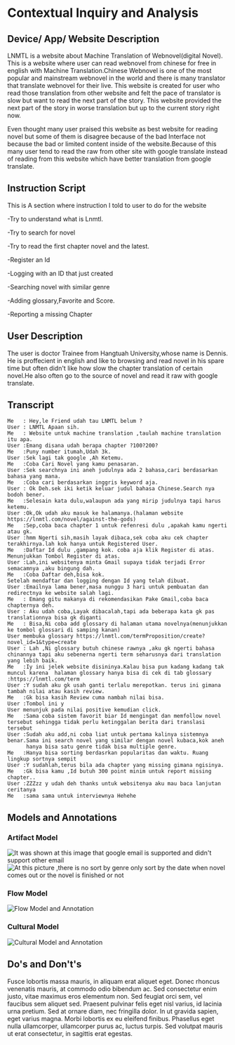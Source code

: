 # Contextual Inquiry and Analysis
## Device/ App/ Website Description
LNMTL is a website about Machine Translation of Webnovel(digital Novel). This is a website where user can read webnovel from chinese  for free in english with Machine Translation.Chinese Webnovel is one of the most popular and mainstream webnovel in the world and there is many translator that translate webnovel for their live. This website is created for user who read those translation from other website and felt the pace of translator is slow but want to read the next part of the story. This website provided the next part of the story in worse translation but up to the current story right now.

Even thought many user praised this website as best website for reading novel but some of them is disagree because of the bad Interface not because the bad or limited content inside of the website.Because of this many user tend to read the raw from other site with google translate instead of reading from this website which have better translation from google translate.
## Instruction Script
This is A section where instruction I told to user to do for the website

-Try to understand what is Lnmtl.

-Try to search for novel

-Try to read the first chapter novel and the latest.

-Register an Id

-Logging with an ID  that just created

-Searching novel with similar genre

-Adding glossary,Favorite and Score.

-Reporting a missing Chapter
  
## User Description
The user is doctor Trainee from Hangtuah University,whose name is Dennis. He is proffecient in english and like to browsing and read novel in his spare time but often didn't like how slow the chapter translation of certain novel.He also often go to the source of novel and read it raw with google translate.
## Transcript
```
Me   : Hey,le Friend udah tau LNMTL belum ?
User : LNMTL Apaan sih.
Me   : Website untuk machine translation ,taulah machine translation itu apa.
User :Emang disana udah berapa chapter ?100?200?
Me   :Puny number itumah,Udah 3k.
User :Sek lagi tak google ,Ah Ketemu.
Me   :Coba Cari Novel yang kamu penasaran.
User :Sek searchnya ini aneh judulnya ada 2 bahasa,cari berdasarkan bahasa yang mana.
Me   :Coba cari berdasarkan inggris keyword aja.
User : Ok Deh.sek iki ketik keluar judul bahasa Chinese.Search nya bodoh bener.
Me   :Selesain kata dulu,walaupun ada yang mirip judulnya tapi harus ketemu.
User :Ok,Ok udah aku masuk ke halamanya.(halaman website https://lnmtl.com/novel/against-the-gods)
Me   :Sep,coba baca chapter 1 untuk refenresi dulu ,apakah kamu ngerti atau gk.
User :hmm Ngerti sih,masih layak dibaca,sek coba aku cek chapter terakhirnya.lah kok hanya untuk Registered User.
Me   :Daftar Id dulu ,gampang kok. coba aja klik Register di atas.
Menunjukkan Tombol Register di atas.
User :Lah,ini websitenya minta Gmail supaya tidak terjadi Error semacamnya ,aku bingung dah.
Me   :Coba Daftar deh,bisa kok.
Setelah mendaftar dan logging dengan Id yang telah dibuat.
User :Emailnya lama bener,masa nunggu 3 hari untuk pembuatan dan redirectnya ke website salah lagi.
Me   : Emang gitu makanya di rekomendasikan Pake Gmail,coba baca chapternya deh.
User : Aku udah coba,Layak dibacalah,tapi ada beberapa kata gk pas translationnya bisa gk diganti
Me   : Bisa,Ni coba add glossary di halaman utama novelnya(menunjukkan ke tombol glossari di samping kanan)
User membuka glossary https://lnmtl.com/termProposition/create?novel_id=1&type=create
User : Lah ,Ni glossary butuh chinese rawnya ,aku gk ngerti bahasa chinannya tapi aku sebenerna ngerti term seharusnya dari translation         yang lebih baik.
Me   :Iy ini jelek website disininya.Kalau bisa pun kadang kadang tak muncul karena  halaman glossary hanya bisa di cek di tab glossary :https://lnmtl.com/term
User :Y sudah aku gk usah ganti terlalu merepotkan. terus ini gimana tambah nilai atau kasih review.
Me   :Gk bisa kasih Review cuma nambah nilai bisa.
User :Tombol ini y
User menunjuk pada nilai positive kemudian click.
Me   :Sama coba sistem favorit biar Id mengingat dan memfollow novel tersebut sehingga tidak perlu ketinggalan berita dari translasi tersebut
User :Sudah aku add,ni coba liat untuk pertama kalinya sistemnya benar.Sama ini search novel yang similar dengan novel kubaca,kok aneh 
      hanya bisa satu genre tidak bisa multiple genre.
Me   :Hanya bisa sorting berdasrkan popularitas dan waktu. Ruang lingkup sortnya sempit
User :Y sudahlah,terus bila ada chapter yang missing gimana ngisinya.
Me   :Gk bisa kamu ,Id butuh 300 point minim untuk report missing chapter..
User :ZZZzz y udah deh thanks untuk websitenya aku mau baca lanjutan ceritanya
Me   :sama sama untuk interviewnya Hehehe
```


## Models and Annotations
### Artifact Model
![It was shown at this image that google email is supported and didn't support other email](https://github.com/hci-a-if-its-2019/assignment-1-DennasTrue/blob/master/Capture2.PNG)
![At this picture ,there is no sort by genre only sort by the date when novel comes out or the novel is finished or not](https://github.com/hci-a-if-its-2019/assignment-1-DennasTrue/blob/master/Capture3.PNG)
### Flow Model
![Flow Model and Annotation](https://github.com/hci-a-if-its-2019/assignment-1-DennasTrue/blob/master/Untitled.png)
### Cultural Model
![Cultural Model and Annotation](https://github.com/hci-a-if-its-2019/assignment-1-DennasTrue/blob/master/Untitled1.png)
## Do's and Don't's
Fusce lobortis massa mauris, in aliquam erat aliquet eget. Donec rhoncus venenatis mauris, at commodo odio bibendum ac. Sed consectetur enim justo, vitae maximus eros elementum non. Sed feugiat orci sem, vel faucibus sem aliquet sed. Praesent pulvinar felis eget nisl varius, id lacinia urna pretium. Sed at ornare diam, nec fringilla dolor. In ut gravida sapien, eget varius magna. Morbi lobortis ex eu eleifend finibus. Phasellus eget nulla ullamcorper, ullamcorper purus ac, luctus turpis. Sed volutpat mauris ut erat consectetur, in sagittis erat egestas.
